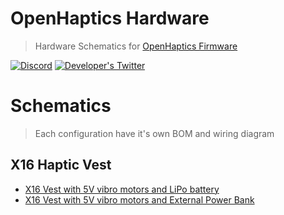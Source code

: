 # OpenHaptics Hardware

> Hardware Schematics for [OpenHaptics Firmware](https://github.com/openhaptics/openhaptics-firmware)

[![Discord](https://img.shields.io/discord/966090258104062023?label=Discord&logo=discord)](https://discord.gg/YUtRKAqty2)
[![Developer's Twitter](https://img.shields.io/twitter/follow/leon0399?color=%231DA1F2&label=Developer%27s%20Twitter&logo=twitter&style=plastic)](https://twitter.com/leon0399)

# Schematics

> Each configuration have it's own BOM and wiring diagram

## X16 Haptic Vest

* [X16 Vest with 5V vibro motors and LiPo battery](X16%20Vest/5V%20Vibros%20DIY%20%2B%20LiPo/README.md)
* [X16 Vest with 5V vibro motors and External Power Bank](5V%20Vibros%20DIY%20Kit%20%2B%20External%20Power%20Bank/README.md)